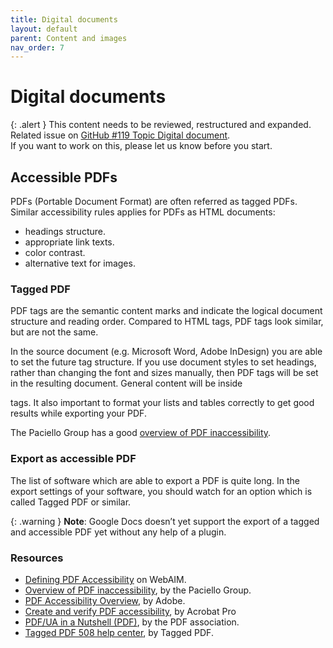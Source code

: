 ```yaml
---
title: Digital documents
layout: default
parent: Content and images
nav_order: 7
---
```


# Digital documents

{: .alert }
This content needs to be reviewed, restructured and expanded.  
Related issue on [GitHub #119 Topic Digital document](https://github.com/wpaccessibility/wp-a11y-docs/issues/119).  
If you want to work on this, please let us know before you start.

## Accessible PDFs 

PDFs (Portable Document Format) are often referred as tagged PDFs. Similar accessibility rules applies for PDFs as HTML documents:

- headings structure.
- appropriate link texts.
- color contrast.
- alternative text for images.

### Tagged PDF

PDF tags are the semantic content marks and indicate the logical document structure and reading order. Compared to HTML tags, PDF tags look similar, but are not the same.

In the source document (e.g. Microsoft Word, Adobe InDesign) you are able to set the future tag structure. If you use document styles to set headings, rather than changing the font and sizes manually, then PDF tags will be set in the resulting document. General content will be inside <p> tags. It also important to format your lists and tables correctly to get good results while exporting your PDF.

The Paciello Group has a good [overview of PDF inaccessibility](https://developer.paciellogroup.com/blog/2017/02/pdf-inaccessibility/).

### Export as accessible PDF

The list of software which are able to export a PDF is quite long. In the export settings of your software, you should watch for an option which is called Tagged PDF or similar.

{: .warning }
**Note**: Google Docs doesn’t yet support the export of a tagged and accessible PDF yet without any help of a plugin.

### Resources

- [Defining PDF Accessibility](https://webaim.org/techniques/acrobat/) on WebAIM.
- [Overview of PDF inaccessibility](https://developer.paciellogroup.com/blog/2017/02/pdf-inaccessibility/), by the Paciello Group.
- [PDF Accessibility Overview](https://www.adobe.com/accessibility/pdf/pdf-accessibility-overview.html), by Adobe.
- [Create and verify PDF accessibility](https://helpx.adobe.com/ie/acrobat/using/create-verify-pdf-accessibility.html), by Acrobat Pro
- [PDF/UA in a Nutshell (PDF)](https://pdfa.org/wp-content/until2016_uploads/2013/08/PDFUA-in-a-Nutshell-PDFUA.pdf), by the PDF association.
- [Tagged PDF 508 help center](https://taggedpdf.com/508-pdf-help-center/), by Tagged PDF.

